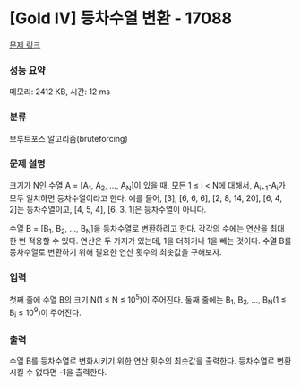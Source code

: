 # [Gold IV] 등차수열 변환 - 17088 

[문제 링크](https://www.acmicpc.net/problem/17088) 

### 성능 요약

메모리: 2412 KB, 시간: 12 ms

### 분류

브루트포스 알고리즘(bruteforcing)

### 문제 설명

<p>크기가 N인 수열 A = [A<sub>1</sub>, A<sub>2</sub>, ..., A<sub>N</sub>]이 있을 때, 모든 1 ≤ i < N에 대해서, A<sub>i+1</sub>-A<sub>i</sub>가 모두 일치하면 등차수열이라고 한다. 예를 들어, [3], [6, 6, 6], [2, 8, 14, 20], [6, 4, 2]는 등차수열이고, [4, 5, 4], [6, 3, 1]은 등차수열이 아니다.</p>

<p>수열 B = [B<sub>1</sub>, B<sub>2</sub>, ..., B<sub>N</sub>]을 등차수열로 변환하려고 한다. 각각의 수에는 연산을 최대 한 번 적용할 수 있다. 연산은 두 가지가 있는데, 1을 더하거나 1을 빼는 것이다. 수열 B를 등차수열로 변환하기 위해 필요한 연산 횟수의 최솟값을 구해보자.</p>

### 입력 

 <p>첫째 줄에 수열 B의 크기 N(1 ≤ N ≤ 10<sup>5</sup>)이 주어진다. 둘째 줄에는 B<sub>1</sub>, B<sub>2</sub>, ..., B<sub>N</sub>(1 ≤ B<sub>i</sub> ≤ 10<sup>9</sup>)이 주어진다.</p>

### 출력 

 <p>수열 B를 등차수열로 변화시키기 위한 연산 횟수의 최솟값을 출력한다. 등차수열로 변환시킬 수 없다면 -1을 출력한다.</p>

